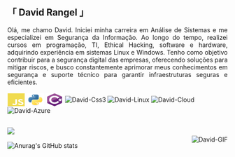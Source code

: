 ## 「 David Rangel 」


 <div align="justify">Olá, me chamo David. Iniciei minha carreira em Análise de Sistemas e me especializei em Segurança da Informação. Ao longo do tempo, realizei cursos em programação, TI, Ethical Hacking, software e hardware, adquirindo experiência em sistemas Linux e Windows. Tenho como objetivo contribuir para a segurança digital das empresas, oferecendo soluções para mitigar riscos, e busco constantemente aprimorar meus conhecimentos em segurança e suporte técnico para garantir infraestruturas seguras e eficientes.</div>

<div style="display: inline_block"><br>
  <img align="center" alt="David-Js" height="30" width="40" src="https://raw.githubusercontent.com/devicons/devicon/master/icons/javascript/javascript-plain.svg">
  <img align="center" alt="David-Python" height="30" width="40" src="https://raw.githubusercontent.com/devicons/devicon/master/icons/python/python-original.svg">
  <img align="center" alt="David-Csharp" height="30" width="40" src="https://raw.githubusercontent.com/devicons/devicon/master/icons/csharp/csharp-original.svg">
  <img align="center" alt="David-Css3" height="30" width="40" src="https://cdn.jsdelivr.net/gh/devicons/devicon@latest/icons/css3/css3-original.svg">
  <img align="center" alt="David-Linux" height="30" width="40" src="https://cdn.jsdelivr.net/gh/devicons/devicon@latest/icons/linux/linux-original.svg">
   <img align="center" alt="David-Cloud" height="30" width="40" src="https://cdn.jsdelivr.net/gh/devicons/devicon@latest/icons/googlecloud/googlecloud-original.svg">
 <img align="center" alt="David-Azure" height="30" width="40" src="https://cdn.jsdelivr.net/gh/devicons/devicon@latest/icons/azure/azure-original.svg">
</div>

##

<div> 
  <a href="https://www.linkedin.com/in/davidrrsoares/" target="_blank"><img src="https://img.shields.io/badge/-LinkedIn-%230077B5?style=for-the-badge&logo=linkedin&logoColor=white" target="_blank"></a> 
</div>

<img align="right" alt="David-GIF" height="210" src="https://i.pinimg.com/originals/c4/37/12/c43712af49b76ffbf268dd254800624d.gif">
 
![Anurag's GitHub stats](https://github-readme-stats.vercel.app/api?username=David-Rangel-01&show_icons=true&theme=transparent)
  
</div>
